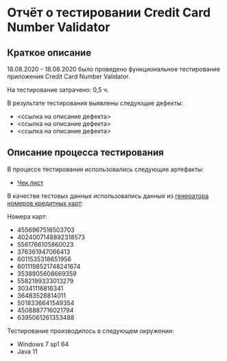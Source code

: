 # Отчёт о тестировании Credit Card Number Validator

## Краткое описание

18.08.2020 - 18.08.2020 было проведено функциональное тестирование приложения Credit Card Number Validator.

На тестирование затрачено: 0,5 ч.

В результате тестирования выявлены следующие дефекты:
* <ссылка на описание дефекта>
* <ссылка на описание дефекта>
* <ссылка на описание дефекта>

## Описание процесса тестирования

В процессе тестирования использовались следующие артефакты:
* [Чек лист](https://docs.google.com/spreadsheets/d/1K02zKgsDomg5jv621NwaLZvCXUe_2nXCV7AiIzPlZ14/edit#gid=0)

В качестве тестовых данных использовались данные из [генератора номеров кредитных карт](https://www.freeformatter.com/credit-card-number-generator-validator.html):

Номера карт:
* 4556967516503703
* 4024007148892318573
* 5561766105860023
* 376361947066413
* 6011535318651956
* 6011198521748241674
* 3538905608669359
* 5582199333013279
* 30341116816341
* 36483528814011
* 5018336641549354
* 4508887716021794
* 6395061261353488

Тестирование производилось в следующем окружении:
* Windows 7 sp1 64
* Java 11